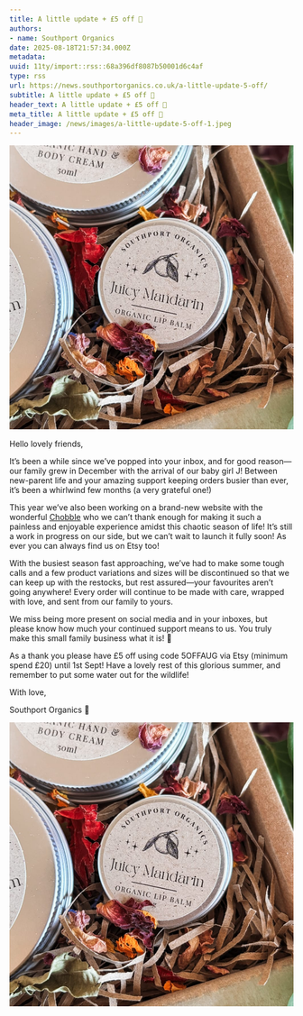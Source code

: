 ```yaml
---
title: A little update + £5 off 🌿
authors: 
- name: Southport Organics
date: 2025-08-18T21:57:34.000Z
metadata: 
uuid: 11ty/import::rss::68a396df8087b50001d6c4af
type: rss
url: https://news.southportorganics.co.uk/a-little-update-5-off/
subtitle: A little update + £5 off 🌿
header_text: A little update + £5 off 🌿
meta_title: A little update + £5 off 🌿
header_image: /news/images/a-little-update-5-off-1.jpeg
---
```

![A little update + £5 off 🌿](/news/images/a-little-update-5-off-1.jpeg)

Hello lovely friends,

It’s been a while since we’ve popped into your inbox, and for good reason—our family grew in December with the arrival of our baby girl J! Between new-parent life and your amazing support keeping orders busier than ever, it’s been a whirlwind few months (a very grateful one!)

This year we’ve also been working on a brand-new website with the wonderful [Chobble](https://chobble.com/?ref=news.southportorganics.co.uk) who we can’t thank enough for making it such a painless and enjoyable experience amidst this chaotic season of life! It’s still a work in progress on our side, but we can’t wait to launch it fully soon! As ever you can always find us on Etsy too!

With the busiest season fast approaching, we’ve had to make some tough calls and a few product variations and sizes will be discontinued so that we can keep up with the restocks, but rest assured—your favourites aren’t going anywhere! Every order will continue to be made with care, wrapped with love, and sent from our family to yours.

We miss being more present on social media and in your inboxes, but please know how much your continued support means to us. You truly make this small family business what it is! 💚

As a thank you please have £5 off using code 5OFFAUG via Etsy (minimum spend £20) until 1st Sept! Have a lovely rest of this glorious summer, and remember to put some water out for the wildlife!

With love,

Southport Organics 🌿

![](/news/images/a-little-update-5-off-2.jpeg)